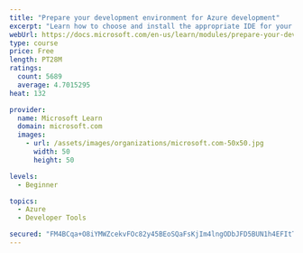 ```yaml
---
title: "Prepare your development environment for Azure development"
excerpt: "Learn how to choose and install the appropriate IDE for your requirements to help you build, deploy, monitor, and scale cloud-hosted solutions."
webUrl: https://docs.microsoft.com/en-us/learn/modules/prepare-your-dev-environment-for-azure-development/
type: course
price: Free
length: PT28M
ratings:
  count: 5689
  average: 4.7015295
heat: 132

provider:
  name: Microsoft Learn
  domain: microsoft.com
  images:
    - url: /assets/images/organizations/microsoft.com-50x50.jpg
      width: 50
      height: 50

levels:
  - Beginner

topics:
  - Azure
  - Developer Tools

secured: "FM4BCqa+O8iYMWZcekvFOc82y45BEoSQaFsKjIm4lngODbJFD5BUN1h4EFItTksH/dyiYMhFiR2M1HZpnCzWGGm28Z4vPjxy4kJAQgPDIq9H8UjSeCYxw4H8TumO2NazFPZz9XgMIhzYsjHGMuCJLZHeBfPYDcQ3zV+2I6ch8tH6BTJgdeH6v/dgf/aUvgpe8A8lhMkC/yNn5dKUPHZ/Xcjfzo3wvVDGlnYFeINScF6Qml6/7lighgD+Nj9gYou3xizGFvDHsD0Te4UjefpiyhKJy6HN5sF7dDhz8PHqL+MtuBlZz87zzqsfzikQN+NefIQBpdzGsKWEjF+Osq025Y2EHSYNJ4hev7f76EnbsUzbtm3Hh6GxGwJdgGuNncgecsc+c+clovOJRinig9pSF8g+WqytmFjJ/h8yPM9rlyk=;R8ZAGsavDFZou3ENXmN25g=="
---
```


